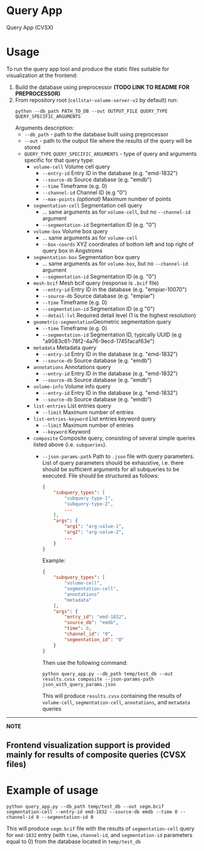 # Query App

Query App (CVSX)

# Usage
To run the query app tool and produce the static files suitable for visualization at the frontend:
1. Build the database using preprocessor **(TODO LINK TO README FOR PREPROCESSOR)**
2. From repository root (`cellstar-volume-server-v2` by default) run:
    ```
    python --db_path PATH_TO_DB --out OUTPUT_FILE QUERY_TYPE QUERY_SPECIFIC_ARGUMENTS
    ```
    Arguments description:
    - `--db_path` - path to the database built using preprocessor
    - `--out` - path to the output file where the results of the query will be stored
    - `QUERY_TYPE` `QUERY_SPECIFIC_ARGUMENTS` - type of query and arguments specific for that query type:
        - `volume-cell`           Volume cell query
            - `--entry-id`        Entry ID in the database (e.g. "emd-1832")
            - `--source-db`       Source database (e.g. "emdb")
            - `--time`            Timeframe (e.g. 0)
            - `--channel-id`      Channel ID (e.g "0")
            - `--max-points`      *(optional)* Maximum number of points
        - `segmentation-cell`     Segmentation cell query
            - ... same arguments as for `volume-cell`, but no `--channel-id` argument 
            - `--segmentation-id` Segmentation ID (e.g. "0")
        - `volume-box`            Volume box query
            - ... same arguments as for `volume-cell`
            - `--box-coords`      XYZ coordinates of bottom left and top right of query box in Angstroms
        - `segmentation-box`      Segmentation box query
            - ... same arguments as for `volume-box`, but no `--channel-id` argument
            - `--segmentation-id` Segmentation ID (e.g. "0")
        - `mesh-bcif`             Mesh bcif query (response is `.bcif` file)
            - `--entry-id`        Entry ID in the database (e.g. "empiar-10070")
            - `--source-db`       Source database (e.g. "empiar")
            - `--time`            Timeframe (e.g. 0)
            - `--segmentation-id` Segmentation ID (e.g "0")
            <!-- - `--segment-id`      Segment ID of mesh (e.g 1) -->
            - `--detail-lvl`      Required detail level (1 is the highest resolution)
        - `geometric-segmentation`Geometric segmentation query
            - `--time`            Timeframe (e.g. 0)
            - `--segmentation-id` Segmentation ID, typically UUID (e.g "a9083c61-78f2-4a76-9ecd-1745facaf63e")
        - `metadata`              Metadata query
            - `--entry-id`        Entry ID in the database (e.g. "emd-1832")
            - `--source-db`       Source database (e.g. "emdb")
        - `annotations`           Annotations query
            - `--entry-id`        Entry ID in the database (e.g. "emd-1832")
            - `--source-db`       Source database (e.g. "emdb")
        - `volume-info`           Volume info query
            - `--entry-id`        Entry ID in the database (e.g. "emd-1832")
            - `--source-db`       Source database (e.g. "emdb")
        - `list-entries`          List entries query
            - `--limit`           Maximum number of entries
        - `list-entries-keyword`  List entries keyword query
            - `--limit`           Maximum number of entries
            - `--keyword`         Keyword
        - `composite`             Composite query, consisting of several simple queries listed above (i.e. `subqueries`).
            - `--json-params-path` Path to `.json` file with query parameters. List of query parameters should be exhaustive, i.e. there should be sufficient arguments for all subqueries to be executed. 
                File should be structured as follows:
                ```json
                {
                    "subquery_types": [
                        "subquery-type-1",
                        "subquery-type-2",
                        ...
                    ],
                    "args": {
                        "arg1": "arg-value-1",
                        "arg2": "arg-value-2",
                        ...
                    }
                }
                ```
                Example:
                ```json
                {
                    "subquery_types": [
                        "volume-cell",
                        "segmentation-cell",
                        "annotations"
                        "metadata"
                    ],
                    "args": {
                        "entry_id": "emd-1832",
                        "source_db": "emdb",
                        "time": 0,
                        "channel_id": "0",
                        "segmentation_id": "0"
                    }
                }
                ```
                Then use the following command:
                ```
                python query_app.py --db_path temp/test_db --out results.cvsx composite --json-params-path json_with_query_params.json
                ```
                
                This will produce `results.cvsx` containing the results of `volume-cell`, `segmentation-cell`, `annotations`, and `metadata` queries

---
**NOTE**

Frontend visualization support is provided mainly for results of composite queries (CVSX files)
---

# Example of usage
```
python query_app.py --db_path temp/test_db --out segm.bcif segmentation-cell --entry-id emd-1832 --source-db emdb --time 0 --channel-id 0 --segmentation-id 0
```
This will produce `segm.bcif` file with the results of `segmentation-cell` query for `emd-1832` entry (with `time`, `channel-id`, and `segmentation-id` parameters equal to 0) from the database located in `temp/test_db`